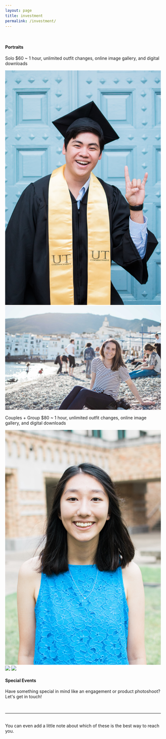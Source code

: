 ```yaml
---
layout: page
title: investment
permalink: /investment/
---
```



<br/>
<h4> <b>Portraits</b> </h4>
<p> Solo $60 ~ 1 hour, unlimited outfit changes, online image gallery, and digital downloads</p>


<div class="img_row">
  <img class="col one" src="/img/invest1.jpg"/>
  <img class="col two" src="/img/invest5.jpg"/>
</div>
<p> Couples + Group $80 ~ 1 hour, unlimited outfit changes, online image gallery, and digital downloads</p>
<div class="img_row">
  <img class="col one" src="/img/invest2.jpg"/>
  <img class="col one" src="/img/invest3.jpg"/>
  <img class="col one" src="/img/invest.jpg"/>
</div>
<h4> <b>Special Events</b> </h4>
<p> Have something special in mind like an engagement or product photoshoot? Let's get in touch!</p>

<br/>
<hr/>
<br/>
<span class="contacticon center">
	<a href="mailto:tsaitiffany@utexas.edu"><i class="fa fa-envelope-square"></i></a>
	<a href="https://www.instagram.com/tifftifftsai" target="_blank"><i class="fa fa-instagram"></i></a>
	<a href="http://tumblr.com" target="_blank"><i class="fa fa-tumblr-square"></i></a>
	<a href="https://twitter.com" target="_blank"><i class="fa fa-twitter-square"></i></a>
</span>

<div class="col three caption">
	You can even add a little note about which of these is the best way to reach you.
</div>

